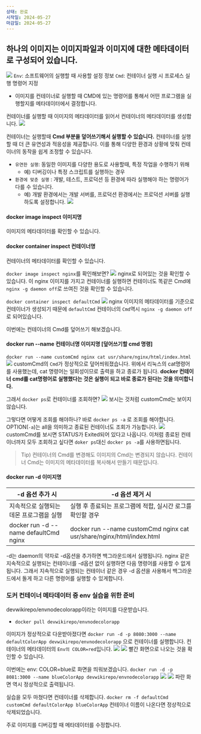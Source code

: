 ```yaml
---
상태: 완료
시작일: 2024-05-27
마감일: 2024-05-27
---
```

## 하나의 이미지는 이미지파일과 이미지에 대한 메타데이터로 구성되어 있습니다.
![](https://i.imgur.com/SHMDMoB.png)
`Env`: 소프트웨어의 실행할 때 사용할 설정 정보
`Cmd`: 컨테이너 실행 시 프로세스 실행 명령어 지정
- 이미지를 컨테이너로 실행할 때 CMD에 있는 명령어를 통해서 어떤 프로그램을 실행할지를 메타데이터에서 결정합니다.

컨테이너를 실행할 때 이미지의 메타데이터를 읽어서 컨테이너의 메타데이터를 생성합니다.
![](https://i.imgur.com/GIm1VM4.png)


컨테이너는 실행할때 **Cmd 부분을 덮어쓰기해서 실행할 수 있습니다.**
컨테이너를 실행할 때 더 큰 유연성과 적응성을 제공합니다. 이를 통해 다양한 환경과 상황에 맞춰 컨테이너의 동작을 쉽게 조정할 수 있습니다.
- `유연한 실행`: 동일한 이미지를 다양한 용도로 사용할때, 특정 작업을 수행하기 위해
	- 예) 디버깅이나 특정 스크립트를 실행하는 경우
- `환경에 맞춘 실행` : 개발, 테스트, 프로덕션 등 환경에 따라 실행해야 하는 명령어가 다를 수 있습니다.
	- 예) 개발 환경에서는 개발 서버를, 프로덕션 환경에서는 프로덕션 서버를 실행하도록 설정합니다.
![](https://i.imgur.com/fjPQy9t.png)
#### docker image inspect 이미지명
이미지의 메타데이터를 확인할 수 있습니다.
#### docker container inspect 컨테이너명
컨테이너의 메타데이터를 확인할 수 있습니다.

`docker image inspect nginx`를 확인해보면?
![](https://i.imgur.com/bgyXN7n.png)
nginx로 되어있는 것을 확인할 수 있습니다. 이 nginx 이미지를 가지고 컨테이너를 실행하면 컨테이너도 똑같은 Cmd에 `nginx -g daemon off`로 쓰여진 것을 확인할 수 있습니다.

`docker container inspect defaultCmd`
![](https://i.imgur.com/RNYJRLs.png)
nginx 이미지의 메타데이터를 기준으로 컨테이너가 생성되기 때문에 `defaultCmd` 컨테이너의 `Cmd`역시 `nginx -g daemon off`로 되어있습니다.

이번에는 컨테이너의 Cmd를 덮어쓰기 해보겠습니다.
#### docker run --name 컨테이너명  이미지명  [덮어쓰기할 cmd 명령]
`docker run --name customCmd nginx cat usr/share/nginx/html/index.html`
![](https://i.imgur.com/Pz0Zfh2.png)
customCmd의 `Cmd`가 정상적으로 덮어씌워졌습니다.
위에서 리눅스의 cat명령어를 사용했는데, cat 명령어는 일회성이므로 출력을 하고 종료가 됩니다.
**docker 컨테이너 cmd를 cat명령어로 실행했다는 것은 실행이 되고 바로 종료가 된다는 것을 의미합니다.**

그래서 `docker ps`로 컨테이너를 조회하면?
![](https://i.imgur.com/01yVCHy.png)
보시는 것처럼 customCmd는 보이지 않습니다.

그렇다면 어떻게 조회를 해야하나? 바로 `docker ps -a` 로 조회를 해야합니다.
OPTION(`-a`)는 all을 의미하고 종료된 컨테이너도 조회가 가능합니다.
![](https://i.imgur.com/6s9BTl4.png)
customCmd를 보시면 STATUS가 Exited되어 있다고 나옵니다. 이처럼 종료된 컨테이너까지 모두 조회하고 싶다면 `doker ps`대신 `docker ps -a`를 사용하면됩니다.

> Tip)
컨테이너의 Cmd를 변경해도 이미지의 Cmd는 변경되지 않습니다. 컨테이너 Cmd는 이미지의 메타데이터를 복사해서 만들기 때문입니다.

#### docker **run -d** 이미지명
| -d 옵션 추가 시                            | -d 옵션 제거 시                                                            |
| ------------------------------------- | --------------------------------------------------------------------- |
| 지속적으로 실행되는 데몬 프로그램을 실행                | 실행 후 종료되는 프로그램에 적합, 실시간 로그를 확인할 경우                                    |
| docker run -d --name defaultCmd nginx | docker run --name customCmd nginx cat usr/share/nginx/html/index.html |

-d는 daemon의 약자로  -d옵션을 추가하면 백그라운드에서 실행됩니다.
nginx 같은 지속적으로 실행되는 컨테이너를 -d옵션 없이 실행하면 다음 명령어를 사용할 수 없게됩니다. 그래서 지속적으로 실행되는 컨테이너 같은 경우 -d 옵션을 사용해서 백그라운드에서 돌게 하고 다른 명령어를 실행할 수 있게합니다.

### 도커 컨테이너 메타데이터 중 env 실습을 위한 준비
devwikirepo/envnodecolorapp이라는 이미지를 다운받습니다.
- `docker pull devwikirepo/envnodecolorapp`

이미지가 정상적으로 다운받아졌다면 `docker run -d -p 8080:3000 --name defaultColorApp devwikirepo/envnodecolorapp` 으로 컨테이너를 실행합니다.
컨테이너의 메타데이터의 `Env의 COLOR=red`입니다.
![](https://i.imgur.com/Tc0XsqS.png)
![](https://i.imgur.com/khNbUum.png)
빨간 화면으로 나오는 것을 확인할 수 있습니다.

이번에는 env: COLOR=blue로 화면을 띄워보겠습니다.
`docker run -d -p 8081:3000 --name blueColorApp devwikirepo/envnodecolorapp`
![](https://i.imgur.com/Z4zpAyc.png)
![](https://i.imgur.com/PQD4W0Z.png)
파란 화면 역시 정상적으로 출력됩니다.

실습을 모두 마쳤다면 컨테이너를 삭제합니다.
`docker rm -f defaultCmd customCmd defaultColorApp blueColorApp`
컨테이너 이름이 나온다면 정상적으로 삭제되었습니다.

주로 이미지를 디버깅할 때 메타데이터를 수정합니다.